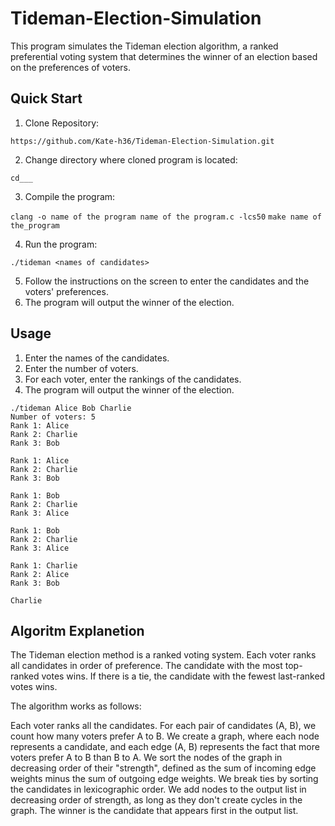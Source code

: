 # Tideman-Election-Simulation

This program simulates the Tideman election algorithm, a ranked preferential voting system that determines the winner of an election based on the preferences of voters.

## Quick Start

1. Clone Repository:

`https://github.com/Kate-h36/Tideman-Election-Simulation.git`

2. Change directory where cloned program is located:

`cd___`

3. Compile the program: 

`clang -o name of the program name of the program.c -lcs50`
`make name of the_program`

4. Run the program:

`./tideman <names of candidates>`

5. Follow the instructions on the screen to enter the candidates and the voters' preferences.
6. The program will output the winner of the election.

## Usage 
1. Enter the names of the candidates.
2. Enter the number of voters.
3. For each voter, enter the rankings of the candidates.
4. The program will output the winner of the election.

```
./tideman Alice Bob Charlie
Number of voters: 5
Rank 1: Alice
Rank 2: Charlie
Rank 3: Bob

Rank 1: Alice
Rank 2: Charlie
Rank 3: Bob

Rank 1: Bob
Rank 2: Charlie
Rank 3: Alice

Rank 1: Bob
Rank 2: Charlie
Rank 3: Alice

Rank 1: Charlie
Rank 2: Alice
Rank 3: Bob

Charlie
```

## Algoritm Explanetion

The Tideman election method is a ranked voting system. Each voter ranks all candidates in order of preference. The candidate with the most top-ranked votes wins. If there is a tie, the candidate with the fewest last-ranked votes wins.

The algorithm works as follows:

Each voter ranks all the candidates.
For each pair of candidates (A, B), we count how many voters prefer A to B.
We create a graph, where each node represents a candidate, and each edge (A, B) represents the fact that more voters prefer A to B than B to A.
We sort the nodes of the graph in decreasing order of their "strength", defined as the sum of incoming edge weights minus the sum of outgoing edge weights. We break ties by sorting the candidates in lexicographic order.
We add nodes to the output list in decreasing order of strength, as long as they don't create cycles in the graph.
The winner is the candidate that appears first in the output list.
